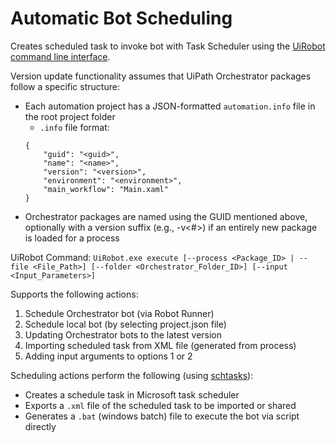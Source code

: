 # Automatic Bot Scheduling

Creates scheduled task to invoke bot with Task Scheduler using the [UiRobot command line interface](https://docs.uipath.com/robot/docs/robot-command-line-interface).

Version update functionality assumes that UiPath Orchestrator packages follow a specific structure:
- Each automation project has a JSON-formatted `automation.info` file in the root project folder
    - `.info` file format:
    ```
    {
        "guid": "<guid>",
        "name": "<name>",
        "version": "<version>",
        "environment": "<environment>",
        "main_workflow": "Main.xaml"
    }
    ```
- Orchestrator packages are named using the GUID mentioned above, optionally with a version suffix (e.g., <guid>-v<#>) if an entirely new package is loaded for a process

UiRobot Command: `UiRobot.exe execute [--process <Package_ID> | --file <File_Path>] [--folder <Orchestrator_Folder_ID>] [--input <Input_Parameters>]`

Supports the following actions:
1. Schedule Orchestrator bot (via Robot Runner)
2. Schedule local bot (by selecting project.json file)
3. Updating Orchestrator bots to the latest version
4. Importing scheduled task from XML file (generated from process)
5. Adding input arguments to options 1 or 2

Scheduling actions perform the following (using [schtasks](https://learn.microsoft.com/en-us/windows-server/administration/windows-commands/schtasks)):
- Creates a schedule task in Microsoft task scheduler
- Exports a `.xml` file of the scheduled task to be imported or shared
- Generates a `.bat` (windows batch) file to execute the bot via script directly